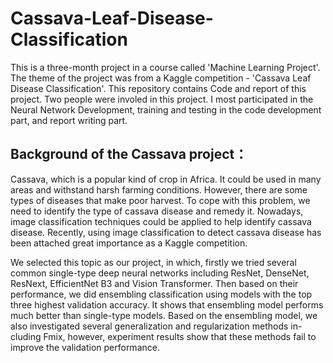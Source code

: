 # Cassava-Leaf-Disease-Classification

This is a three-month project in a course called 'Machine Learning Project'. The theme of the project was from a Kaggle competition - 'Cassava Leaf Disease Classification'. This repository contains Code and report of this project. Two people were involed in this project. I most participated in the Neural Network Development, training and testing in the code development part, and report writing part.

## Background of the Cassava project：
Cassava, which is a popular kind of crop in Africa. It could be used in many areas and withstand harsh farming conditions. However, there are some types of diseases that make poor harvest. To cope with this problem, we need to identify the type of cassava disease and remedy it. Nowadays, image classification techniques could be applied to help identify cassava disease. Recently, using image classification to detect cassava disease has been attached great importance as a Kaggle competition. 

We selected this topic as our project, in which, firstly we tried several common single-type deep neural networks including ResNet, DenseNet, ResNext, EfficientNet B3 and Vision Transformer. Then based on their performance, we did ensembling classification using models with the top three highest validation accuracy. It shows that ensembling model performs much better than single-type models. Based on the ensembling model, we also investigated several generalization and regularization methods in- cluding Fmix, however, experiment results show that these methods fail to improve the validation performance.
